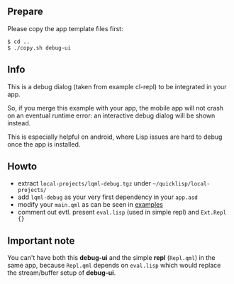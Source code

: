 
Prepare
-------

Please copy the app template files first:
```
$ cd ..
$ ./copy.sh debug-ui
```


Info
----

This is a debug dialog (taken from example cl-repl) to be integrated in your
app.

So, if you merge this example with your app, the mobile app will not crash on
an eventual runtime error: an interactive debug dialog will be shown instead.

This is especially helpful on android, where Lisp issues are hard to debug once
the app is installed.


Howto
-----

* extract `local-projects/lqml-debug.tgz` under `~/quicklisp/local-projects/`
* add `lqml-debug` as your very first dependency in your `app.asd`
* modify your `main.qml` as can be seen in [examples](./examples/)
* comment out evtl. present `eval.lisp` (used in simple repl) and `Ext.Repl {}`


Important note
--------------

You can't have both this **debug-ui** and the simple **repl** (`Repl.qml`) in
the same app, because `Repl.qml` depends on `eval.lisp` which would replace
the stream/buffer setup of **debug-ui**.

